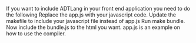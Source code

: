 If you want to include ADTLang in your front end application you need to do the following
Replace the app.js with your javascript code. Update the makefile to include your javascript file instead of app.js
Run make bundle. Now include the bundle.js to the html you want. app.js is an example on how to use the compiler.
